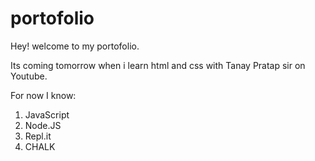 # portofolio

Hey! welcome to my portofolio.

Its coming tomorrow when i learn html and css with Tanay Pratap sir on Youtube.

For now I know:

1. JavaScript
1. Node.JS
1. Repl.it
1. CHALK